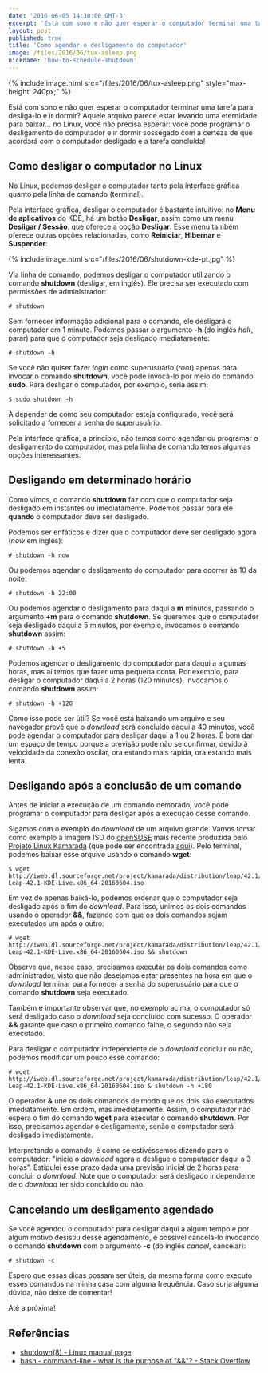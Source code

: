 ```yaml
---
date: '2016-06-05 14:30:00 GMT-3'
excerpt: 'Está com sono e não quer esperar o computador terminar uma tarefa para desligá-lo e ir dormir? Aquele arquivo parece estar levando uma eternidade para baixar... no Linux, você não precisa esperar: você pode programar o desligamento do computador e ir dormir sossegado com a certeza de que acordará com o computador desligado e a tarefa concluída!'
layout: post
published: true
title: 'Como agendar o desligamento do computador'
image: /files/2016/06/tux-asleep.png
nickname: 'how-to-schedule-shutdown'
--- 
```


{% include image.html src="/files/2016/06/tux-asleep.png" style="max-height: 240px;" %}

Está com sono e não quer esperar o computador terminar uma tarefa para desligá-lo e ir dormir? Aquele arquivo parece estar levando uma eternidade para baixar... no Linux, você não precisa esperar: você pode programar o desligamento do computador e ir dormir sossegado com a certeza de que acordará com o computador desligado e a tarefa concluída!

<!--more-->

## Como desligar o computador no Linux

No Linux, podemos desligar o computador tanto pela interface gráfica quanto pela linha de comando (terminal).

Pela interface gráfica, desligar o computador é bastante intuitivo: no **Menu de aplicativos** do KDE, há um botão **Desligar**, assim como um menu **Desligar / Sessão**, que oferece a opção **Desligar**. Esse menu também oferece outras opções relacionadas, como **Reiniciar**, **Hibernar** e **Suspender**:

{% include image.html src="/files/2016/06/shutdown-kde-pt.jpg" %}

Via linha de comando, podemos desligar o computador utilizando o comando **shutdown** (desligar, em inglês). Ele precisa ser executado com permissões de administrador:

```
# shutdown
```

Sem fornecer informação adicional para o comando, ele desligará o computador em 1 minuto. Podemos passar o argumento **-h** (do inglês *halt*, parar) para que o computador seja desligado imediatamente:

```
# shutdown -h
```

Se você não quiser fazer *login* como superusuário (*root*) apenas para invocar o comando **shutdown**, você pode invocá-lo por meio do comando **sudo**. Para desligar o computador, por exemplo, seria assim:

```
$ sudo shutdown -h
```

A depender de como seu computador esteja configurado, você será solicitado a fornecer a senha do superusuário.

Pela interface gráfica, a princípio, não temos como agendar ou programar o desligamento do computador, mas pela linha de comando temos algumas opções interessantes.

## Desligando em determinado horário

Como vimos, o comando **shutdown** faz com que o computador seja desligado em instantes ou imediatamente. Podemos passar para ele **quando** o computador deve ser desligado.

Podemos ser enfáticos e dizer que o computador deve ser desligado agora (*now* em inglês):

```
# shutdown -h now
```

Ou podemos agendar o desligamento do computador para ocorrer às 10 da noite:

```
# shutdown -h 22:00
```

Ou podemos agendar o desligamento para daqui a **m** minutos, passando o argumento **+m** para o comando **shutdown**. Se queremos que o computador seja desligado daqui a 5 minutos, por exemplo, invocamos o comando **shutdown** assim:

```
# shutdown -h +5
```

Podemos agendar o desligamento do computador para daqui a algumas horas, mas aí temos que fazer uma pequena conta. Por exemplo, para desligar o computador daqui a 2 horas (120 minutos), invocamos o comando **shutdown** assim:

```
# shutdown -h +120
```

Como isso pode ser útil? Se você está baixando um arquivo e seu navegador prevê que o *download* será concluído daqui a 40 minutos, você pode agendar o computador para desligar daqui a 1 ou 2 horas. É bom dar um espaço de tempo porque a previsão pode não se confirmar, devido à velocidade da conexão oscilar, ora estando mais rápida, ora estando mais lenta.


## Desligando após a conclusão de um comando

Antes de iniciar a execução de um comando demorado, você pode programar o computador para desligar após a execução desse comando.

Sigamos com o exemplo do *download* de um arquivo grande. Vamos tomar como exemplo a imagem ISO do [openSUSE][opensuse] mais recente produzida pelo [Projeto Linux Kamarada][kamarada] (que pode ser encontrada [aqui][download]). Pelo terminal, podemos baixar esse arquivo usando o comando **wget**:

```
$ wget http://iweb.dl.sourceforge.net/project/kamarada/distribution/leap/42.1/iso/openSUSE-Leap-42.1-KDE-Live.x86_64-20160604.iso
```

Em vez de apenas baixá-lo, podemos ordenar que o computador seja desligado após o fim do *download*. Para isso, unimos os dois comandos usando o operador **&&**, fazendo com que os dois comandos sejam executados um após o outro:

```
# wget http://iweb.dl.sourceforge.net/project/kamarada/distribution/leap/42.1/iso/openSUSE-Leap-42.1-KDE-Live.x86_64-20160604.iso && shutdown
```

Observe que, nesse caso, precisamos executar os dois comandos como administrador, visto que não desejamos estar presentes na hora em que o *download* terminar para fornecer a senha do superusuário para que o comando **shutdown** seja executado.

Também é importante observar que, no exemplo acima, o computador só será desligado caso o *download* seja concluído com sucesso. O operador **&&** garante que caso o primeiro comando falhe, o segundo não seja executado.

Para desligar o computador independente de o *download* concluir ou não, podemos modificar um pouco esse comando:

```
# wget http://iweb.dl.sourceforge.net/project/kamarada/distribution/leap/42.1/iso/openSUSE-Leap-42.1-KDE-Live.x86_64-20160604.iso & shutdown -h +180
```

O operador **&** une os dois comandos de modo que os dois são executados imediatamente. Em ordem, mas imediatamente. Assim, o computador não espera o fim do comando **wget** para executar o comando **shutdown**. Por isso, precisamos agendar o desligamento, senão o computador será desligado imediatamente.

Interpretando o comando, é como se estivéssemos dizendo para o computador: "inicie o *download* agora e desligue o computador daqui a 3 horas". Estipulei esse prazo dada uma previsão inicial de 2 horas para concluir o *download*. Note que o computador será desligado independente de o *download* ter sido concluído ou não.

## Cancelando um desligamento agendado

Se você agendou o computador para desligar daqui a algum tempo e por algum motivo desistiu desse agendamento, é possível cancelá-lo invocando o comando **shutdown** com o argumento **-c** (do inglês *cancel*, cancelar):

```
# shutdown -c
```

Espero que essas dicas possam ser úteis, da mesma forma como executo esses comandos na minha casa com alguma frequência. Caso surja alguma dúvida, não deixe de comentar!

Até a próxima!

## Referências

- [shutdown(8) - Linux manual page][shutdown]
- [bash - command-line - what is the purpose of "&&"? - Stack Overflow][operador]

[opensuse]: https://www.opensuse.org/
[kamarada]: https://kamarada.github.io/
[download]: https://kamarada.github.io/pt/download/
[shutdown]: http://man7.org/linux/man-pages/man8/shutdown.8.html
[operador]: http://stackoverflow.com/a/30508672/1657502
